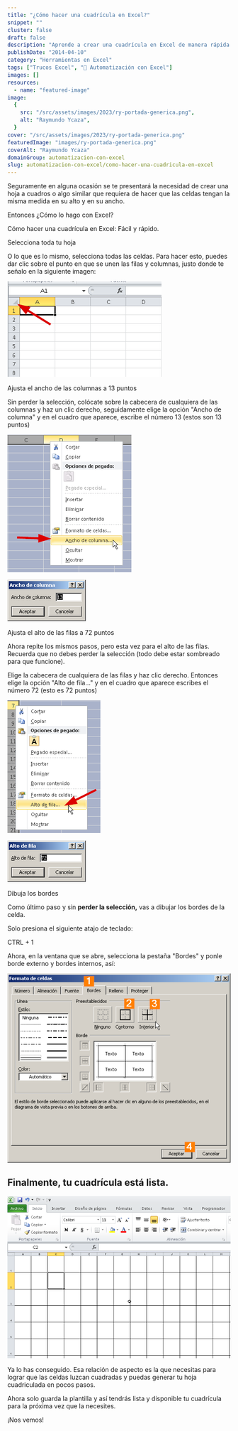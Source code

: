```yaml
---
title: "¿Cómo hacer una cuadrícula en Excel?"
snippet: ""
cluster: false
draft: false
description: "Aprende a crear una cuadrícula en Excel de manera rápida y sencilla. Simplifica tu trabajo con hojas de cálculo utilizando esta técnica."
publishDate: "2014-04-10"
category: "Herramientas en Excel"
tags: ["Trucos Excel", "🤖 Automatización con Excel"]
images: []
resources:
  - name: "featured-image"
image:
  {
    src: "/src/assets/images/2023/ry-portada-generica.png",
    alt: "Raymundo Ycaza",
  }
cover: "/src/assets/images/2023/ry-portada-generica.png"
featuredImage: "images/ry-portada-generica.png"
coverAlt: "Raymundo Ycaza"
domainGroup: automatizacion-con-excel
slug: automatizacion-con-excel/como-hacer-una-cuadricula-en-excel
---
```


Seguramente en alguna ocasión se te presentará la necesidad de crear una hoja a cuadros o algo similar que requiera de hacer que las celdas tengan la misma medida en su alto y en su ancho.

Entonces ¿Cómo lo hago con Excel?

Cómo hacer una cuadrícula en Excel: Fácil y rápido.

Selecciona toda tu hoja

O lo que es lo mismo, selecciona todas las celdas. Para hacer esto, puedes dar clic sobre el punto en que se unen las filas y columnas, justo donde te señalo en la siguiente imagen:

![Cómo hacer una cuadrícula en Excel](/src/assets/images/2023/20140410-Como-hacer-una-cuadricula-en-Excel-000311.png)

Ajusta el ancho de las columnas a 13 puntos

Sin perder la selección, colócate sobre la cabecera de cualquiera de las columnas y haz un clic derecho, seguidamente elige la opción "Ancho de columna" y en el cuadro que aparece, escribe el número 13 (estos son 13 puntos)

![Cómo hacer una cuadrícula en Excel](/src/assets/images/2023/20140410-Como-hacer-una-cuadricula-en-Excel-000312.png)

![Cómo hacer una cuadrícula en Excel](/src/assets/images/2023/20140410-Como-hacer-una-cuadricula-en-Excel-000313.png)

Ajusta el alto de las filas a 72 puntos

Ahora repite los mismos pasos, pero esta vez para el alto de las filas. Recuerda que no debes perder la selección (todo debe estar sombreado para que funcione).

Elige la cabecera de cualquiera de las filas y haz clic derecho. Entonces elige la opción "Alto de fila..." y en el cuadro que aparece escribes el número 72 (esto es 72 puntos)

![Cómo hacer una cuadrícula en Excel](/src/assets/images/2023/20140410-Como-hacer-una-cuadricula-en-Excel-000314.png)

![Cómo hacer una cuadrícula en Excel](/src/assets/images/2023/20140410-Como-hacer-una-cuadricula-en-Excel-000315.png)

Dibuja los bordes

Como último paso y sin **perder la selección,** vas a dibujar los bordes de la celda.

Solo presiona el siguiente atajo de teclado:

CTRL + 1

Ahora, en la ventana que se abre, selecciona la pestaña "Bordes" y ponle borde externo y bordes internos, así:

![Cómo hacer una cuadrícula en Excel](/src/assets/images/2023/20140410-Como-hacer-una-cuadricula-en-Excel-000316.png)

## Finalmente, tu cuadrícula está lista.

![Cómo hacer una cuadrícula en Excel](/src/assets/images/2023/20140410-Como-hacer-una-cuadricula-en-Excel-000317.png)

Ya lo has conseguido. Esa relación de aspecto es la que necesitas para lograr que las celdas luzcan cuadradas y puedas generar tu hoja cuadriculada en pocos pasos.

Ahora solo guarda la plantilla y así tendrás lista y disponible tu cuadrícula para la próxima vez que la necesites.

¡Nos vemos!

